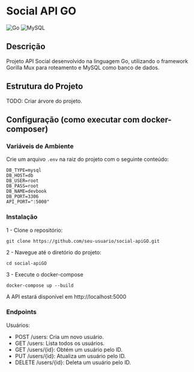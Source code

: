# Social API GO

![Go](https://img.shields.io/badge/Go-00ADD8?style=for-the-badge&logo=go&logoColor=white)
![MySQL](https://img.shields.io/badge/MySQL-4479A1?style=for-the-badge&logo=mysql&logoColor=white)

## Descrição

Projeto API Social desenvolvido na linguagem Go, utilizando o framework Gorilla Mux para roteamento e MySQL como banco de dados.

## Estrutura do Projeto

TODO: Criar árvore do projeto.

## Configuração (como executar com docker-composer)

### Variáveis de Ambiente

Crie um arquivo `.env` na raiz do projeto com o seguinte conteúdo:

```
DB_TYPE=mysql
DB_HOST=db
DB_USER=root
DB_PASS=root
DB_NAME=devbook
DB_PORT=3306
API_PORT=":5000"
```

### Instalação

1 - Clone o repositório:
```
git clone https://github.com/seu-usuario/social-apiGO.git
```

2 - Navegue até o diretório do projeto:
```
cd social-apiGO
```

3 - Execute o docker-compose
```
docker-compose up --build
```

A API estará disponível em http://localhost:5000

### Endpoints

Usuários:
* POST /users: Cria um novo usuário.
* GET /users: Lista todos os usuários.
* GET /users/{id}: Obtém um usuário pelo ID.
* PUT /users/{id}: Atualiza um usuário pelo ID.
* DELETE /users/{id}: Deleta um usuário pelo ID.
